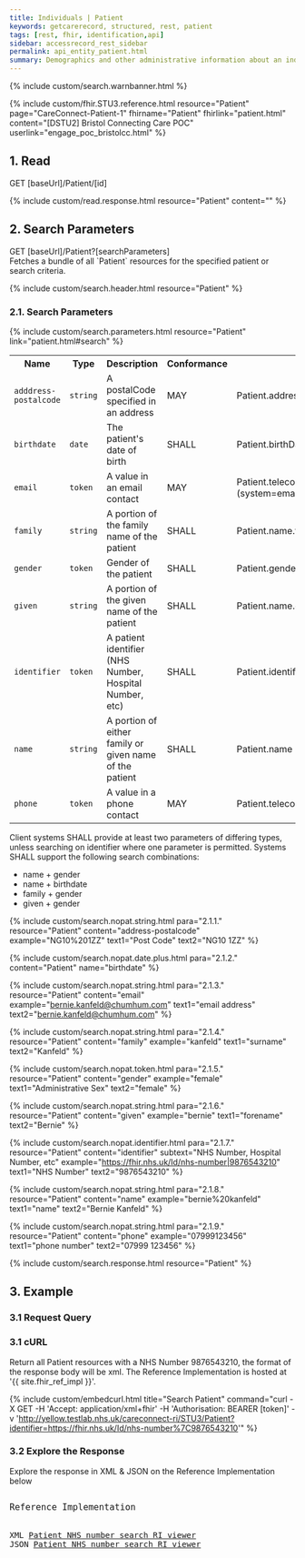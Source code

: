```yaml
---
title: Individuals | Patient
keywords: getcarerecord, structured, rest, patient
tags: [rest, fhir, identification,api]
sidebar: accessrecord_rest_sidebar
permalink: api_entity_patient.html
summary: Demographics and other administrative information about an individual receiving care or other health-related services.
---
```


{% include custom/search.warnbanner.html %}

{% include custom/fhir.STU3.reference.html resource="Patient" page="CareConnect-Patient-1" fhirname="Patient" fhirlink="patient.html" content="[DSTU2] Bristol Connecting Care POC" userlink="engage_poc_bristolcc.html" %}

## 1. Read ##

<div markdown="span" class="alert alert-success" role="alert">
GET [baseUrl]/Patient/[id]</div>

{% include custom/read.response.html resource="Patient" content="" %}


## 2. Search Parameters ##

<div markdown="span" class="alert alert-success" role="alert">
GET [baseUrl]/Patient?[searchParameters]</div>
Fetches a bundle of all `Patient` resources for the specified patient or search criteria.

{% include custom/search.header.html resource="Patient" %}

### 2.1. Search Parameters ###

{% include custom/search.parameters.html resource="Patient" link="patient.html#search" %}

<table style="min-width:100%;width:100%">
<tr id="clinical">
<th style="width:15%;">Name</th>
<th style="width:10%;">Type</th>
<th style="width:40%;">Description</th>
<th style="width:5%;">Conformance</th>
<th style="width:30%;">Path</th>
</tr>
<tr>
<td><code class="highlighter-rouge">adddress-postalcode</code></td>
<td><code class="highlighter-rouge">string</code></td>
<td>A postalCode specified in an address</td>
<td>MAY</td>
<td>Patient.address.postalCode </td>
</tr>
<tr>
<td><code class="highlighter-rouge">birthdate</code></td>
<td><code class="highlighter-rouge">date</code></td>
<td>The patient's date of birth</td>
<td>SHALL</td>
<td>Patient.birthDate</td>
</tr>
<tr>
<td><code class="highlighter-rouge">email</code></td>
<td><code class="highlighter-rouge">token</code></td>
<td>A value in an email contact</td>
<td>MAY</td>
<td>Patient.telecom <br>(system=email)</td>
</tr>
<tr>
<td><code class="highlighter-rouge">family</code></td>
<td><code class="highlighter-rouge">string</code></td>
<td>A portion of the family name of the patient</td>
<td>SHALL</td>
<td>Patient.name.family</td>
</tr>
<tr>
<td><code class="highlighter-rouge">gender</code></td>
<td><code class="highlighter-rouge">token </code></td>
<td>Gender of the patient</td>
<td>SHALL</td>
<td>Patient.gender</td>
</tr>
<tr>
<td><code class="highlighter-rouge">given</code></td>
<td><code class="highlighter-rouge">string</code></td>
<td>A portion of the given name of the patient</td>
<td>SHALL</td>
<td>Patient.name.given</td>
</tr>
<tr>
<td><code class="highlighter-rouge">identifier</code></td>
<td><code class="highlighter-rouge">token</code></td>
<td>A patient identifier (NHS Number, Hospital Number, etc)</td>
<td>SHALL</td>
<td>Patient.identifier</td>
</tr>
<tr>
<td><code class="highlighter-rouge">name </code></td>
<td><code class="highlighter-rouge">string </code></td>
<td>A portion of either family or given name of the patient</td>
<td>SHALL</td>
<td>Patient.name</td>
</tr>
<tr>
<td><code class="highlighter-rouge">phone </code></td>
<td><code class="highlighter-rouge">token </code></td>
<td>A value in a phone contact</td>
<td>MAY</td>
<td>Patient.telecom(system=phone)</td>
</tr>
</table>

Client systems SHALL provide at least two parameters of differing types, unless searching on identifier where one parameter is permitted. Systems SHALL support the following search combinations:

* name + gender
* name + birthdate
* family + gender
* given + gender


<!--
| `address` | `string` | An address in any kind of address/part of the patient |  | Practitioner.address |
| `careprovider` | `reference` | Patient's nominated GP | | Patient.careProvider <br>(Practitioner) |
| `organization` | `reference` | The practice at which this person is a patient | | Patient.managingOrganization <br>(Organization) |
| `telecom` | `token` | The value in any kind of telecom details of the patient |  | Patient.telecom |
-->

{% include custom/search.nopat.string.html para="2.1.1." resource="Patient" content="address-postalcode"  example="NG10%201ZZ" text1="Post Code" text2="NG10 1ZZ" %}

{% include custom/search.nopat.date.plus.html para="2.1.2." content="Patient" name="birthdate" %}

{% include custom/search.nopat.string.html para="2.1.3." resource="Patient" content="email"  example="bernie.kanfeld@chumhum.com" text1="email address" text2="bernie.kanfeld@chumhum.com" %}

{% include custom/search.nopat.string.html para="2.1.4." resource="Patient" content="family"  example="kanfeld" text1="surname" text2="Kanfeld" %}

{% include custom/search.nopat.token.html para="2.1.5." resource="Patient" content="gender"  example="female" text1="Administrative Sex" text2="female" %}

{% include custom/search.nopat.string.html para="2.1.6." resource="Patient" content="given"  example="bernie" text1="forename" text2="Bernie" %}

{% include custom/search.nopat.identifier.html para="2.1.7." resource="Patient" content="identifier" subtext="NHS Number, Hospital Number, etc" example="https://fhir.nhs.uk/Id/nhs-number|9876543210" text1="NHS Number" text2="9876543210" %}

{% include custom/search.nopat.string.html para="2.1.8." resource="Patient" content="name"  example="bernie%20kanfeld" text1="name" text2="Bernie Kanfeld" %}

{% include custom/search.nopat.string.html para="2.1.9." resource="Patient" content="phone"  example="07999123456" text1="phone number" text2="07999 123456" %}

{% include custom/search.response.html resource="Patient"  %}

## 3. Example ##

### 3.1 Request Query ###

<h3 id="32-response-headers">3.1 cURL</h3>

Return all Patient resources with a NHS Number 9876543210, the format of the response body will be xml. The Reference Implementation is hosted at '{{ site.fhir_ref_impl }}'.

{% include custom/embedcurl.html title="Search Patient" command="curl -X GET -H 'Accept: application/xml+fhir' -H 'Authorisation: BEARER [token]' -v 'http://yellow.testlab.nhs.uk/careconnect-ri/STU3/Patient?identifier=https://fhir.nhs.uk/Id/nhs-number%7C9876543210'" %}

<h3 id="32-response-headers">3.2 Explore the Response</h3>

Explore the response in XML & JSON on the Reference Implementation below
<div class="language-http highlighter-rouge">
<pre class="highlight">
<p style="font-size: 110%;">Reference Implementation</p>
XML <a target="_blank" href="{{ site.fhir_ref_impl }}search?serverId=home&pretty=true&resource=Patient&param.0.qualifier=&param.0.0=https%3A%2F%2Ffhir.nhs.uk%2FId%2Fnhs-number&param.0.1=9876543210&param.0.name=identifier&param.0.type=token&sort_by=&sort_direction=&resource-search-limit=&encoding=xml">Patient NHS number search RI viewer</a>
JSON <a target="_blank" href="{{ site.fhir_ref_impl }}search?serverId=home&pretty=true&resource=Patient&param.0.qualifier=&param.0.0=https%3A%2F%2Ffhir.nhs.uk%2FId%2Fnhs-number&param.0.1=9876543210&param.0.name=identifier&param.0.type=token&sort_by=&sort_direction=&resource-search-limit=&encoding=json">Patient NHS number search RI viewer</a>
</pre>
</div>
